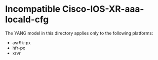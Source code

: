 # Incompatible Cisco-IOS-XR-aaa-locald-cfg

The YANG model in this directory applies only to the following platforms:

* asr9k-px
* hfr-px
* xrvr
